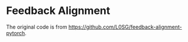 # Feedback Alignment

The original code is from https://github.com/L0SG/feedback-alignment-pytorch. 

